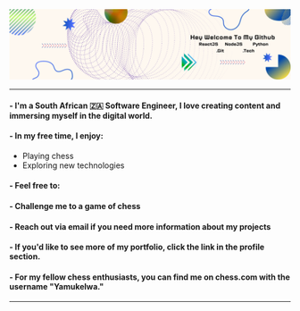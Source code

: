 <img src="./assets/Github.png" loading="lazy">

---

#### - I'm a South African 🇿🇦 Software Engineer, I love creating content and immersing myself in the digital world.
#### - In my free time, I enjoy:
 - Playing chess
 - Exploring new technologies

#### - Feel free to:
#### - Challenge me to a game of chess
#### - Reach out via email if you need more information about my projects
#### - If you'd like to see more of my portfolio, click the link in the profile section.
#### - For my fellow chess enthusiasts, you can find me on chess.com with the username "Yamukelwa."
---
